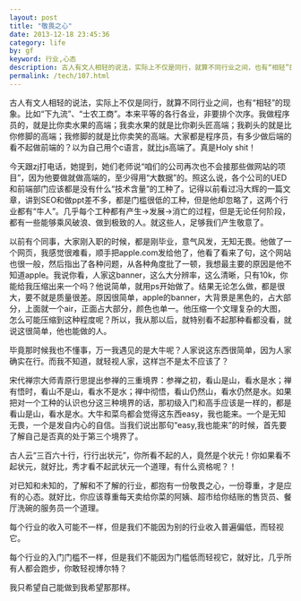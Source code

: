 ```yaml
---
layout: post
title: "敬畏之心"
date: 2013-12-18 23:45:36
category: life
by: gf
keyword: 行业,心态
description: 古人有文人相轻的说法，实际上不仅是同行，就算不同行业之间，也有“相轻”的现象。比如“下九流”、“士农工商”。本来平等的各行各业，非要排个次序。我做程序员的，就是比你卖水果
permalink: /tech/107.html
---
```

古人有文人相轻的说法，实际上不仅是同行，就算不同行业之间，也有“相轻”的现象。比如“下九流”、“士农工商”。本来平等的各行各业，非要排个次序。我做程序员的，就是比你卖水果的高端；我卖水果的就是比你剃头匠高端；我剃头的就是比你修脚的高端；我修脚的就是比你卖笑的高端。大家都是程序员，有多少做后端的看不起做前端的？以为自己用个c语言，就比js高端了。真是Holy shit！

今天跟zj打电话，她提到，她们老师说“咱们的公司再次也不会接那些做网站的项目”，因为他要做就做高端的，至少得用“大数据”的。照这么说，各个公司的UED和前端部门应该都是没有什么“技术含量”的工种了。记得以前看过冯大辉的一篇文章，讲到SEO和做ppt差不多，都是门槛很低的工种，但是他却忽略了，这两个行业都有“牛人”。几乎每个工种都有产生→发展→消亡的过程，但是无论任何阶段，都有一些能够乘风破浪、做到极致的人。就这些人，足够我们产生敬意了。

以前有个同事，大家刚入职的时候，都是刚毕业，意气风发，无知无畏。他做了一个网页，我感觉很难看，顺手把apple.com发给他了，他看了看来了句，这个网站也很一般，然后指出了各种问题，从各种角度批了一顿，我想最主要的原因是他不知道apple。我说你看，人家这banner，这么大分辨率，这么清晰，只有10k，你能给我压缩出来一个吗？他说简单，就用ps开始做了。结果无论怎么做，都是很大，要不就是质量很差。原因很简单，apple的banner，大背景是黑色的，占大部分，上面就一个air，正面占大部分，颜色也单一。他压缩一个文理复杂的大图，怎么可能压缩到这种程度呢？所以，我从那以后，就特别看不起那种看都没看，就说这很简单，他也能做的人。

毕竟那时候我也不懂事，万一我遇见的是大牛呢？人家说这东西很简单，因为人家确实在行。而我不知道，就轻视人家，这样岂不是太不应该了？

宋代禅宗大师青原行思提出参禅的三重境界：参禅之初，看山是山，看水是水；禅有悟时，看山不是山，看水不是水；禅中彻悟，看山仍然山，看水仍然是水。如果把对一个工种的认识也分这三种境界的话，那初级入门和高手应该是一样的，都是看山是山，看水是水。大牛和菜鸟都会觉得这东西easy，我也能来。一个是无知无畏，一个是发自内心的自信。当我们说出那句“easy,我也能来”的时候，首先要了解自己是否真的处于第三个境界了。

古人云“三百六十行，行行出状元”，你所看不起的人，竟然是个状元！你如果看不起状元，就好比，秀才看不起武状元一个道理，有什么资格呢？！

对已知和未知的，了解和不了解的行业，都抱有一份敬畏之心，一份尊重，才是应有的心态。就好比，你应该尊重每天卖给你菜的阿姨、超市给你结账的售货员、餐厅洗碗的服务员一个道理。

每个行业的收入可能不一样，但是我们不能因为别的行业收入普遍偏低，而轻视它。

每个行业的入门门槛不一样，但是我们不能因为门槛低而轻视它，就好比，几乎所有人都会跑步，你敢轻视博尔特？

我只希望自己能做到我希望那那样。